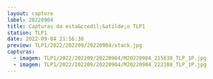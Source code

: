 ```yaml
---
layout: capture
label: 20220904
title: Capturas da esta&ccedil;&atilde;o TLP1
station: TLP1
date: 2022-09-04 21:56:38
preview: TLP1/2022/202209/20220904/stack.jpg
capturas:
  - imagem: TLP1/2022/202209/20220904/M20220904_215638_TLP_1P.jpg
  - imagem: TLP1/2022/202209/20220904/M20220904_222108_TLP_1P.jpg
---
```

